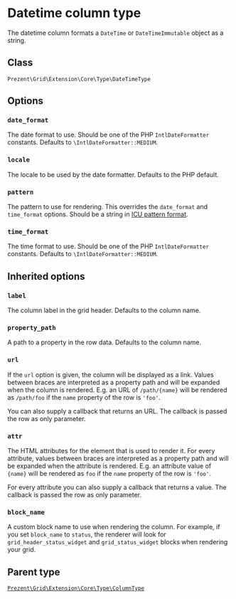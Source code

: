 Datetime column type
====================

The datetime column formats a `DateTime` or `DateTimeImmutable` object as a string.

## Class

`Prezent\Grid\Extension\Core\Type\DateTimeType`

## Options

### `date_format`

The date format to use. Should be one of the PHP `IntlDateFormatter` constants. Defaults to `\IntlDateFormatter::MEDIUM`.

### `locale`

The locale to be used by the date formatter. Defaults to the PHP default.

### `pattern`

The pattern to use for rendering. This overrides the `date_format` and `time_format` options. Should be a string
in [ICU pattern format](http://userguide.icu-project.org/formatparse/datetime).

### `time_format`

The time format to use. Should be one of the PHP `IntlDateFormatter` constants. Defaults to `\IntlDateFormatter::MEDIUM`.

## Inherited options

### `label`

The column label in the grid header. Defaults to the column name.

### `property_path`

A path to a property in the row data. Defaults to the column name.

### `url`

If the `url` option is given, the column will be displayed as a link. Values between braces are interpreted
as a property path and will be expanded when the column is rendered. E.g. an URL of `/path/{name}` will
be rendered as `/path/foo` if the `name` property of the row is `'foo'`.

You can also supply a callback that returns an URL. The callback is passed the row as only parameter.

### `attr`

The HTML attributes for the element that is used to render it. For every attribute, values between braces
are interpreted as a property path and will be expanded when the attribute is rendered. E.g. an attribute value
of `{name}` will be rendered as `foo` if the `name` property of the row is `'foo'`.

For every attribute you can also supply a callback that returns a value. The callback is passed the row as only parameter.

### `block_name`

A custom block name to use when rendering the column. For example, if you set `block_name` to `status`, the renderer will
look for `grid_header_status_widget` and `grid_status_widget` blocks when rendering your grid.

## Parent type

[`Prezent\Grid\Extension\Core\Type\ColumnType`](column.md)
